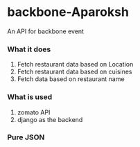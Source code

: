 # backbone-Aparoksh
An API for backbone event

### What it does

1. Fetch restaurant data based on Location
2. Fetch restaurant data based on cuisines
3. Fetch data based on restaurant name

### What is used 
1. zomato API
2. django as the backend

### Pure JSON 
